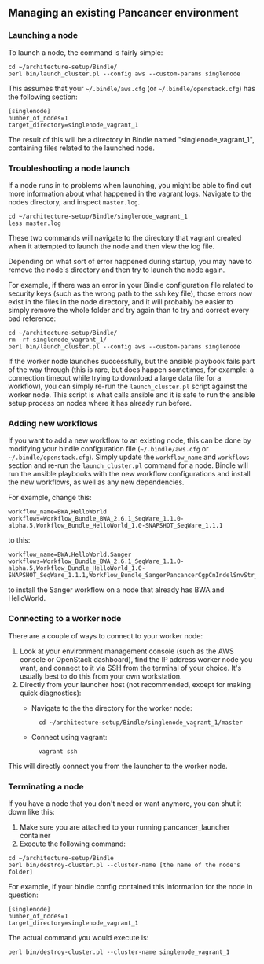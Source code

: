 ## Managing an existing Pancancer environment

### Launching a node
To launch a node, the command is fairly simple:

    cd ~/architecture-setup/Bindle/
    perl bin/launch_cluster.pl --config aws --custom-params singlenode

This assumes that your `~/.bindle/aws.cfg` (or `~/.bindle/openstack.cfg`) has the following section:

    [singlenode]
    number_of_nodes=1
    target_directory=singlenode_vagrant_1

The result of this will be a directory in Bindle named "singlenode_vagrant_1", containing files related to the launched node.

### Troubleshooting a node launch
If a node runs in to problems when launching, you might be able to find out more information about what happened in the vagrant logs. Navigate to the nodes directory, and inspect `master.log`.

    cd ~/architecture-setup/Bindle/singlenode_vagrant_1
    less master.log
    
These two commands will navigate to the directory that vagrant created when it attempted to launch the node and then view the log file.

Depending on what sort of error happened during startup, you may have to remove the node's directory and then try to launch the node again.

For example, if there was an error in your Bindle configuration file related to security keys (such as the wrong path to the ssh key file), those errors now exist in the files in the node directory, and it will probably be easier to simply remove the whole folder and try again than to try and correct every bad reference:

    cd ~/architecture-setup/Bindle/
    rm -rf singlenode_vagrant_1/
    perl bin/launch_cluster.pl --config aws --custom-params singlenode

If the worker node launches successfully, but the ansible playbook fails part of the way through (this is rare, but does happen sometimes, for example: a connection timeout while trying to download a large data file for a workflow), you can simply re-run the `launch_cluster.pl` script against the worker node. This script is what calls ansible and it is safe to run the ansible setup process on nodes where it has already run before.

### Adding new workflows
If you want to add a new workflow to an existing node, this can be done by modifying your bindle configuration file (`~/.bindle/aws.cfg` or `~/.bindle/openstack.cfg`). Simply update the `workflow_name` and `workflows` section and re-run the `launch_cluster.pl` command for a node. Bindle will run the ansible playbooks with the new workflow configurations and install the new workflows, as well as any new dependencies.

For example, change this:

    workflow_name=BWA,HelloWorld
    workflows=Workflow_Bundle_BWA_2.6.1_SeqWare_1.1.0-alpha.5,Workflow_Bundle_HelloWorld_1.0-SNAPSHOT_SeqWare_1.1.1

to this:

    workflow_name=BWA,HelloWorld,Sanger
    workflows=Workflow_Bundle_BWA_2.6.1_SeqWare_1.1.0-alpha.5,Workflow_Bundle_HelloWorld_1.0-SNAPSHOT_SeqWare_1.1.1,Workflow_Bundle_SangerPancancerCgpCnIndelSnvStr_1.0.6_SeqWare_1.1.0

to install the Sanger workflow on a node that already has BWA and HelloWorld.

### Connecting to a worker node
There are a couple of ways to connect to your worker node:

1. Look at your environment management console (such as the AWS console or OpenStack dashboard), find the IP address worker node you want, and connect to it via SSH from the terminal of your choice. It's usually best to do this from your own workstation.
2. Directly from your launcher host (not recommended, except for making quick diagnostics):
    - Navigate to the the directory for the worker node:

            cd ~/architecture-setup/Bindle/singlenode_vagrant_1/master
        
    - Connect using vagrant:
    
            vagrant ssh

This will directly connect you from the launcher to the worker node.


### Terminating a node
If you have a node that you don't need or want anymore, you can shut it down like this:

1. Make sure you are attached to your running pancancer_launcher container 
2. Execute the following command:

```  
cd ~/architecture-setup/Bindle
perl bin/destroy-cluster.pl --cluster-name [the name of the node's folder]
```
For example, if your bindle config contained this information for the node in question:

    [singlenode]
    number_of_nodes=1
    target_directory=singlenode_vagrant_1
  
The actual command you would execute is:

    perl bin/destroy-cluster.pl --cluster-name singlenode_vagrant_1

<!-- Rewrite this section - since monitoring is now installed on all clients by default, it might not even need to be here anymore.

### Creating inventory file for monitoring-bag
To run the monitoring tools, you will need to generate an inventory file of your clients. To do this, run the following commands:

    cd ~/architecture-setup/Bindle
    perl bin/generate_master_inventory_file_for_ansible.pl <ansible-ssh-host> > inventory
    
After provisioning the node the monitoring should be setup on each node. The "ansible-ssh-host" in this command is the launcher hosts ip addresss. This will be used on each of the worker nodes and let them know where the sentral sensu server is for reporting their status.
-->

<!-- 
Some ideas:

  - basic stuff such as how to kill a worker node
  - deploying INI files to existing workers that have already finished their initial workflow
  - trouble-shooting workflow errors (maybe in workflow-specific pages)
  - terminating workers that are having problems
  - monitoring?
-->
